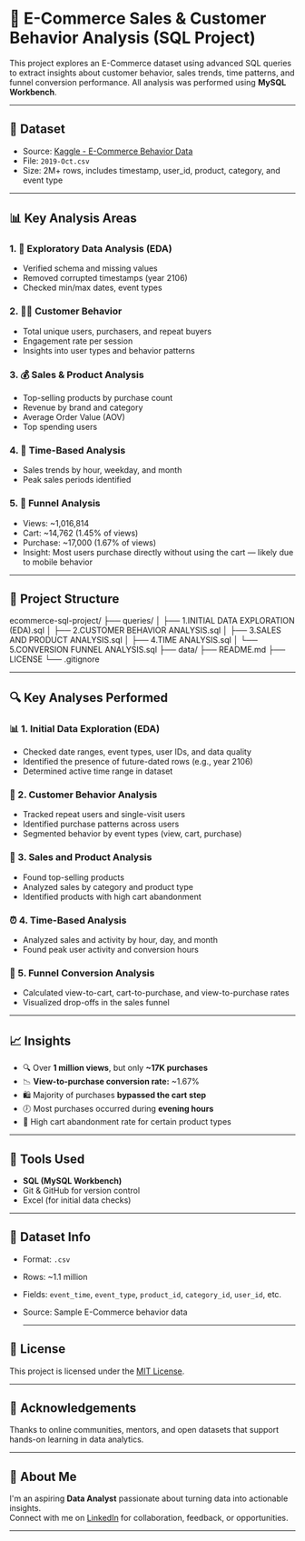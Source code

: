 # 🛒 E-Commerce Sales & Customer Behavior Analysis (SQL Project)

This project explores an E-Commerce dataset using advanced SQL queries to extract insights about customer behavior, sales trends, time patterns, and funnel conversion performance. All analysis was performed using **MySQL Workbench**.

---

## 📂 Dataset

- Source: [Kaggle - E-Commerce Behavior Data](https://www.kaggle.com/datasets/mkechinov/ecommerce-behavior-data-from-multi-category-store)
- File: `2019-Oct.csv`
- Size: 2M+ rows, includes timestamp, user_id, product, category, and event type

---

## 📊 Key Analysis Areas

### 1. 📁 Exploratory Data Analysis (EDA)
- Verified schema and missing values
- Removed corrupted timestamps (year 2106)
- Checked min/max dates, event types

### 2. 🧑‍💻 Customer Behavior
- Total unique users, purchasers, and repeat buyers
- Engagement rate per session
- Insights into user types and behavior patterns

### 3. 💰 Sales & Product Analysis
- Top-selling products by purchase count
- Revenue by brand and category
- Average Order Value (AOV)
- Top spending users

### 4. 📅 Time-Based Analysis
- Sales trends by hour, weekday, and month
- Peak sales periods identified

### 5. 🔁 Funnel Analysis
- Views: ~1,016,814  
- Cart: ~14,762 (1.45% of views)  
- Purchase: ~17,000 (1.67% of views)
- Insight: Most users purchase directly without using the cart — likely due to mobile behavior

---

## 📎 Project Structure

ecommerce-sql-project/
├── queries/
│   ├── 1.INITIAL DATA EXPLORATION (EDA).sql
│   ├── 2.CUSTOMER BEHAVIOR ANALYSIS.sql
│   ├── 3.SALES AND PRODUCT ANALYSIS.sql
│   ├── 4.TIME ANALYSIS.sql
│   └── 5.CONVERSION FUNNEL ANALYSIS.sql
├── data/
├── README.md
├── LICENSE
└── .gitignore

---

## 🔍 Key Analyses Performed

### 📊 1. Initial Data Exploration (EDA)
- Checked date ranges, event types, user IDs, and data quality
- Identified the presence of future-dated rows (e.g., year 2106)
- Determined active time range in dataset

### 👥 2. Customer Behavior Analysis
- Tracked repeat users and single-visit users
- Identified purchase patterns across users
- Segmented behavior by event types (view, cart, purchase)

### 💸 3. Sales and Product Analysis
- Found top-selling products
- Analyzed sales by category and product type
- Identified products with high cart abandonment

### ⏰ 4. Time-Based Analysis
- Analyzed sales and activity by hour, day, and month
- Found peak user activity and conversion hours

### 🔁 5. Funnel Conversion Analysis
- Calculated view-to-cart, cart-to-purchase, and view-to-purchase rates
- Visualized drop-offs in the sales funnel

---

## 📈 Insights

- 🔍 Over **1 million views**, but only **~17K purchases**
- 📉 **View-to-purchase conversion rate:** ~1.67%
- 🛍️ Majority of purchases **bypassed the cart step**
- 🕖 Most purchases occurred during **evening hours**
- 🛒 High cart abandonment rate for certain product types
  
---

## 🔧 Tools Used

- **SQL (MySQL Workbench)**
- Git & GitHub for version control
- Excel (for initial data checks)

---

## 📁 Dataset Info

- Format: `.csv`
- Rows: ~1.1 million
- Fields: `event_time`, `event_type`, `product_id`, `category_id`, `user_id`, etc.
- Source: Sample E-Commerce behavior data

  ---

## 📜 License

This project is licensed under the [MIT License](LICENSE).

---

## 🙌 Acknowledgements

Thanks to online communities, mentors, and open datasets that support hands-on learning in data analytics.

---

## 💼 About Me

I'm an aspiring **Data Analyst** passionate about turning data into actionable insights.  
Connect with me on [LinkedIn](https://www.linkedin.com/in/mugeesuddin16) for collaboration, feedback, or opportunities.

---


